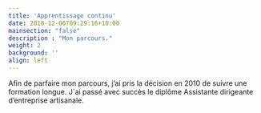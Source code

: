 ```yaml
---
title: 'Apprentissage continu'
date: 2018-12-06T09:29:16+10:00
mainsection: "false"
description : "Mon parcours."
weight: 2
background: ''
align: left
---
```


Afin de parfaire mon parcours, j’ai pris la décision en 2010 de suivre une formation longue. J´ai passé avec succès le diplôme Assistante dirigeante d’entreprise artisanale.

